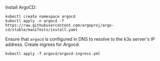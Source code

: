 

Install ArgoCD:

```
kubectl create namespace argocd
kubectl apply -n argocd -f https://raw.githubusercontent.com/argoproj/argo-cd/stable/manifests/install.yaml
```

Ensure that `argocd` is configured in DNS to resolve to the k3s server's IP address. Create ingress for Argocd:

```
kubectl apply -f argocd/argocd-ingress.yml
```